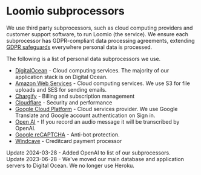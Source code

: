 # Loomio subprocessors

We use third party subprocessors, such as cloud computing providers and customer support software, to run Loomio (the service). We ensure each subprocessor has GDPR-compliant data processing agreements, extending [GDPR safeguards](../regulations/index.md) everywhere personal data is processed.

The following is a list of personal data subprocessors we use.

- [DigitalOcean](https://www.digitalocean.com/security/gdpr/) - Cloud computing services. The majority of our application stack is on Digital Ocean.
- [Amazon Web Services](https://aws.amazon.com/compliance/gdpr-center/) - Cloud computing services. We use S3 for file uploads and SES for sending emails.
- [Chargify](https://help.chargify.com/my-account/gdpr.html) - Billing and subscription management
- [Cloudflare](https://www.cloudflare.com/gdpr/introduction/) - Security and performance
- [Google Cloud Platform](https://cloud.google.com/security/gdpr/resource-center/) - Cloud services provider. We use Google Translate and Google account authentication on Sign in.
- [Open AI](https://trust.openai.com/) - If you record an audio message it will be transcribed by OpenAI.
- [Google reCAPTCHA](https://developers.google.com/recaptcha/) - Anti-bot protection.
- [Windcave](https://sec.windcave.com/pxmi3/privacy-policy) - Creditcard payment processor

Update 2024-03-28 - Added OpenAI to list of our subprocessors.<br>
Update 2023-06-28 - We've moved our main database and application servers to Digital Ocean. We no longer use Heroku.
